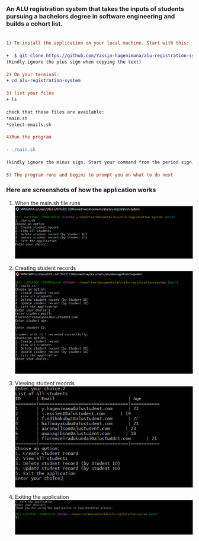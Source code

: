 ### An ALU registration system that takes the inputs of students pursuing a bachelors degree in software engineering and builds a cohort list.
``` diff

1) To install the application on your local machine. Start with this:

+  $ git clone https://github.com/Yassin-hagenimana/alu-registration-system.git
(Kindly ignore the plus sign when copying the text)

2) On your terminal:
+ cd alu-registration-system

3) list your files 
+ ls

check that these files are available:
*main.sh
*select-emails.sh

4)Run the program

- ./main.sh

(kindly ignore the minus sign. Start your command from the period sign, followed by a backslash)

5) The program runs and begins to prompt you on what to do next

```
### Here are screenshots of how the application works

1. When the main.sh file runs
![Start of the application](images/start_of_program.png)

2. Creating student records
![Student Records](images/creating_student_record.png)

3. Viewing student records
![Viewing Student Records](images/viewing_student_record.png)

4. Exiting the application
![Exiting Application](images/exiting_application.png)
